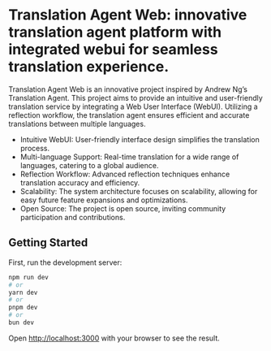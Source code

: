 # Translation Agent Web: innovative translation agent platform with integrated webui for seamless translation experience.


Translation Agent Web is an innovative project inspired by Andrew Ng’s Translation Agent. This project aims to provide an intuitive and user-friendly translation service by integrating a Web User Interface (WebUI). Utilizing a reflection workflow, the translation agent ensures efficient and accurate translations between multiple languages.


- Intuitive WebUI: User-friendly interface design simplifies the translation process.
- Multi-language Support: Real-time translation for a wide range of languages, catering to a global audience.
- Reflection Workflow: Advanced reflection techniques enhance translation accuracy and efficiency.
- Scalability: The system architecture focuses on scalability, allowing for easy future feature expansions and optimizations.
- Open Source: The project is open source, inviting community participation and contributions.


## Getting Started

First, run the development server:

```bash
npm run dev
# or
yarn dev
# or
pnpm dev
# or
bun dev
```

Open [http://localhost:3000](http://localhost:3000) with your browser to see the result.
